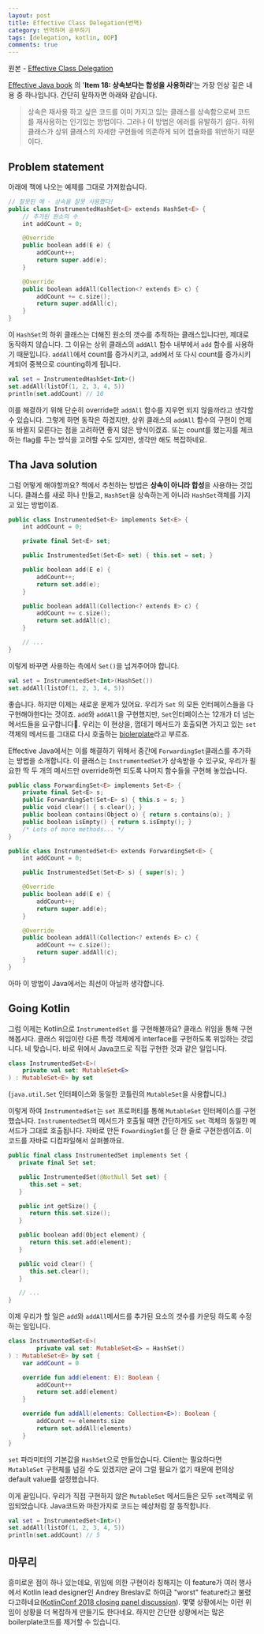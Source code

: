 ```yaml
---
layout: post
title: Effective Class Delegation(번역)
category: 번역하며 공부하기
tags: [delegation, kotlin, OOP]
comments: true
---
```


원본 - [Effective Class Delegation](https://zsmb.co/effective-class-delegation/)

[Effective Java book](https://www.amazon.com/Effective-Java-Joshua-Bloch-ebook/dp/B078H61SCH) 의 '**Item 18: 상속보다는 합성을 사용하라**'는 가장 인상 깊은 내용 중 하나입니다. 간단히 말하자면 아래와 같습니다.

> 상속은 재사용 하고 싶은 코드를 이미 가지고 있는 클래스를 상속함으로써 코드를 재사용하는 인기있는 방법이다. 그러나 이 방법은 에러를 유발하기 쉽다. 하위 클래스가 상위 클래스의 자세한 구현들에 의존하게 되어 캡슐화를 위반하기 때문이다.

## Problem statement

아래에 책에 나오는 예제를 그대로 가져왔습니다.

```kotlin
// 잘못된 예 - 상속을 잘못 사용했다!
public class InstrumentedHashSet<E> extends HashSet<E> {
    // 추가된 원소의 수
    int addCount = 0;

    @Override
    public boolean add(E e) {
        addCount++;
        return super.add(e);
    }

    @Override
    public boolean addAll(Collection<? extends E> c) {
        addCount += c.size();
        return super.addAll(c);
    }
}
```

이 `HashSet`의 하위 클래스는 더해진 원소의 갯수를 추적하는 클래스입니다만, 제대로 동작하지 않습니다. 그 이유는 상위 클래스의 `addAll` 함수 내부에서 `add` 함수를 사용하기 때문입니다. `addAll`에서 count를 증가시키고, `add`에서 또 다시 count를 증가시키게되어 중복으로 counting하게 됩니다.

```kotlin
val set = InstrumentedHashSet<Int>()
set.addAll(listOf(1, 2, 3, 4, 5))
println(set.addCount) // 10
```

이를 해결하기 위해 단순히 override한 `addAll` 함수를 지우면 되지 않을까라고 생각할 수 있습니다. 그렇게 하면 동작은 하겠지만, 상위 클래스의 `addAll` 함수의 구현이 언제 또 바뀔지 모른다는 점을 고려하면 좋지 않은 방식이겠죠. 또는 count를 했는지를 체크하는 flag를 두는 방식을 고려할 수도 있지만, 생각만 해도 복잡하네요.

## Tha Java solution

그럼 어떻게 해야할까요? 책에서 추천하는 방법은 **상속이 아니라 합성**을 사용하는 것입니다. 클래스를 새로 하나 만들고, `HashSet`을 상속하는게 아니라 `HashSet`객체를 가지고 있는 방법이죠.

```kotlin
public class InstrumentedSet<E> implements Set<E> {
    int addCount = 0;

    private final Set<E> set;

    public InstrumentedSet(Set<E> set) { this.set = set; }

    public boolean add(E e) {
        addCount++;
        return set.add(e);
    }

    public boolean addAll(Collection<? extends E> c) {
        addCount += c.size();
        return set.addAll(c);
    }

    // ...
}
```

이렇게 바꾸면 사용하는 측에서 `Set()`을 넘겨주어야 합니다.

```kotlin
val set = InstrumentedSet<Int>(HashSet())
set.addAll(listOf(1, 2, 3, 4, 5))
```

좋습니다. 하지만 이제는 새로운 문제가 있어요. 우리가 `Set` 의 모든 인터페이스들을 다 구현해야한다는 것이죠. `add`와 `addAll`을 구현했지만, `Set`인터페이스는 12개가 더 넘는 메서드들을 요구합니다🤣. 우리는 이 현상을, 껍데기 메서드가 호출되면 가지고 있는 `set` 객체의 메서드를 그대로 다시 호출하는 [biolerplate](https://en.wikipedia.org/wiki/Boilerplate_code)라고 부르죠.

Effective Java에서는 이를 해결하기 위해서 중간에 `ForwardingSet`클래스를 추가하는 방법을 소개합니다. 이 클래스는 `InstrumentedSet`가 상속받을 수 있구요, 우리가 필요한 딱 두 개의 메서드만 override하면 되도록 나머지 함수들을 구현해 놓았습니다.

```kotlin
public class ForwardingSet<E> implements Set<E> {
    private final Set<E> s;
    public ForwardingSet(Set<E> s) { this.s = s; }
    public void clear() { s.clear(); }
    public boolean contains(Object o) { return s.contains(o); }
    public boolean isEmpty() { return s.isEmpty(); }
    /* Lots of more methods... */
}

public class InstrumentedSet<E> extends ForwardingSet<E> {
    int addCount = 0;

    public InstrumentedSet(Set<E> s) { super(s); }

    @Override
    public boolean add(E e) {
        addCount++;
        return super.add(e);
    }

    @Override
    public boolean addAll(Collection<? extends E> c) {
        addCount += c.size();
        return super.addAll(c);
    }
}
```

아마 이 방법이 Java에서는 최선이 아닐까 생각합니다.

## Going Kotlin

그럼 이제는 Kotlin으로 `InstrumentedSet` 를 구현해볼까요? 클래스 위임을 통해 구현해봅시다.
클래스 위임이란 다른 특정 객체에게 interface를 구현하도록 위임하는 것입니다.
네 맞습니다. 바로 위에서 Java코드로 직접 구현한 것과 같은 일입니다.

```kotlin
class InstrumentedSet<E>(
	private val set: MutableSet<E>
) : MutableSet<E> by set
```

(`java.util.Set` 인터페이스와 동일한 코틀린의 `MutableSet`을 사용합니다.)

이렇게 하여 `InstrumentedSet`는 `set` 프로퍼티를 통해 `MutableSet` 인터페이스를 구현했습니다. `InstrumentedSet`의 메서드가 호출될 때면 간단하게도 `set` 객체의 동일한 메서드가 그대로 호출됩니다. 자바로 만든 `FowardingSet`를 단 한 줄로 구현한셈이죠. 이 코드를 자바로 디컴파일해서 살펴볼까요.

```kotlin
public final class InstrumentedSet implements Set {
   private final Set set;

   public InstrumentedSet(@NotNull Set set) {
      this.set = set;
   }

   public int getSize() {
      return this.set.size();
   }

   public boolean add(Object element) {
      return this.set.add(element);
   }

   public void clear() {
      this.set.clear();
   }

   // ...
}
```

이제 우리가 할 일은 `add`와 `addAll`메서드를 추가된 요소의 갯수를 카운팅 하도록 수정하는 일입니다.

```kotlin
class InstrumentedSet<E>(
        private val set: MutableSet<E> = HashSet()
) : MutableSet<E> by set {
    var addCount = 0

    override fun add(element: E): Boolean {
        addCount++
        return set.add(element)
    }

    override fun addAll(elements: Collection<E>): Boolean {
        addCount += elements.size
        return set.addAll(elements)
    }
}
```

`set` 파라미터의 기본값을 `HashSet`으로 만들었습니다. Client는 필요하다면 `MutableSet` 구현체를 넘길 수도 있겠지만 굳이 그럴 필요가 없기 때문에 편의상 default value를 설정했습니다.

이게 끝입니다. 우리가 직접 구현하지 않은 `MutableSet` 메서드들은 모두 `set`객체로 위임되었습니다. Java코드와 마찬가지로 코드는 예상처럼 잘 동작합니다.

```kotlin
val set = InstrumentedSet<Int>()
set.addAll(listOf(1, 2, 3, 4, 5))
println(set.addCount) // 5
```

## 마무리

흥미로운 점이 하나 있는데요, 위임에 의한 구현이라 칭해지는 이 feature가 여러 행사에서 Kotlin lead designer인 Andrey Breslav로 하여금 "worst" feature라고 불렸다고하네요([KotlinConf 2018 closing panel discussion](https://www.youtube.com/watch?t=646&v=heqjfkS4z2I&feature=youtu.be)). 몇몇 상황에서는 이런 위임이 상황을 더 복잡하게 만들기도 한다네요. 하지만 간단한 상황에서는 많은 boilerplate코드를 제거할 수 있습니다.
